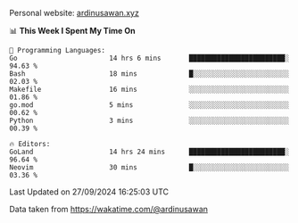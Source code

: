 Personal website: [ardinusawan.xyz](https://ardinusawan.xyz)

<!--START_SECTION:waka-->
📊 **This Week I Spent My Time On** 

```text
💬 Programming Languages: 
Go                       14 hrs 6 mins       ████████████████████████░   94.63 % 
Bash                     18 mins             █░░░░░░░░░░░░░░░░░░░░░░░░   02.03 % 
Makefile                 16 mins             ░░░░░░░░░░░░░░░░░░░░░░░░░   01.86 % 
go.mod                   5 mins              ░░░░░░░░░░░░░░░░░░░░░░░░░   00.62 % 
Python                   3 mins              ░░░░░░░░░░░░░░░░░░░░░░░░░   00.39 % 

🔥 Editors: 
GoLand                   14 hrs 24 mins      ████████████████████████░   96.64 % 
Neovim                   30 mins             █░░░░░░░░░░░░░░░░░░░░░░░░   03.36 % 
```


 Last Updated on 27/09/2024 16:25:03 UTC
<!--END_SECTION:waka-->
Data taken from https://wakatime.com/@ardinusawan
